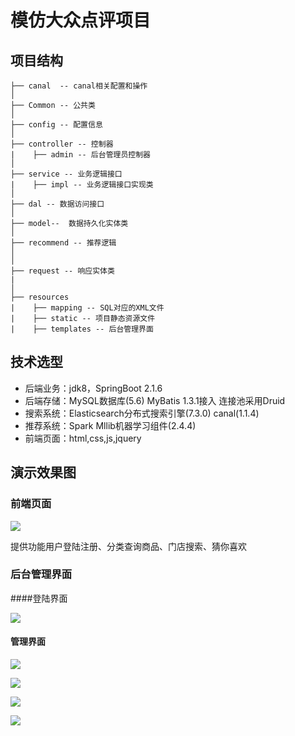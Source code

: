 # 模仿大众点评项目

## 项目结构

```
├── canal  -- canal相关配置和操作
│
├── Common -- 公共类
│
├── config -- 配置信息
│
├── controller -- 控制器
|    ├── admin -- 后台管理员控制器
│	
├── service -- 业务逻辑接口
|    ├── impl -- 业务逻辑接口实现类
│
├── dal -- 数据访问接口
│
├── model--  数据持久化实体类
│
├── recommend -- 推荐逻辑
│
│
├── request -- 响应实体类
|    
│
├── resources
|    ├── mapping -- SQL对应的XML文件
|    ├── static -- 项目静态资源文件
|    ├── templates -- 后台管理界面
```

## 技术选型

- 后端业务：jdk8，SpringBoot 2.1.6
- 后端存储：MySQL数据库(5.6) MyBatis 1.3.1接入 连接池采用Druid
- 搜索系统：Elasticsearch分布式搜索引擎(7.3.0) canal(1.1.4)
- 推荐系统：Spark Mllib机器学习组件(2.4.4)
- 前端页面：html,css,js,jquery

## 演示效果图

### 前端页面

![](https://gitee.com/markuszcl99/images/raw/master/20200710103814.png)

提供功能用户登陆注册、分类查询商品、门店搜索、猜你喜欢

### 后台管理界面

####登陆界面

![](https://gitee.com/markuszcl99/images/raw/master/20200710103925.png)

#### 管理界面

![](https://gitee.com/markuszcl99/images/raw/master/20200710103953.png)

![](https://gitee.com/markuszcl99/images/raw/master/20200710104015.png)

![](https://gitee.com/markuszcl99/images/raw/master/20200710104040.png)

![](https://gitee.com/markuszcl99/images/raw/master/20200710104101.png)







